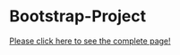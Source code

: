 # Bootstrap-Project 

[Please click here to see the complete page!](https://yasingultekin.github.io/Bootstrap-Project-With-Bootcamp/) 
